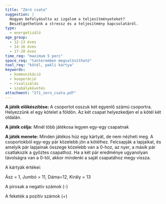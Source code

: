 ```yaml
---
title: "Zéró csata"
suggestion: | 
  Hogyan befolyásolta az izgalom a teljesítményeteket?
  Beszélgethetünk a stressz és a teljesítmény kapcsolatáról.
type:
  - energetizáló
age_group:
  - 12-13 éves
  - 14-16 éves
  - 17-20 éves
time_req: "maximum 5 perc"
space_req: "tanteremben megvalósítható"
tool_req: "kötél, pakli kártya"
keywords: 
  - kommunikáció
  - kooperáció
  - rivalizálás
  - szabálykövetés
attachment: "271_zero_csata.pdf"
---
```


**A játék előkészítése:** A csoportot osszuk két egyenlő számú csoportra. Helyezzünk el egy kötelet a földön. Az két csapat helyezkedjen el a kötél két oldalán.

**A játék célja:** Minél több játékosa legyen egy-egy csapatnak

**A játék menete:** Minden játékos húz egy kártyát, de nem nézheti meg. A csoportokból egy-egy pár közelebb jön a kötélhez. Felcsapják a lapjaikat, és amelyik pár lapjainak összege közelebb van a 0-hoz, az nyer, a másik pár csatlakozik a győztes csapathoz. Ha a két pár eredménye ugyanolyan távolságra van a 0-tól, akkor mindenki a saját csapatához megy vissza.

A kártyák értékei:

Ász = 1, Jumbó = 11, Dáma=12, Király = 13

A pirosak a negatív számok (-)

A feketék a pozitív számok (+)
  
  
